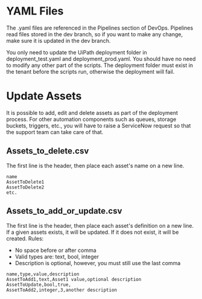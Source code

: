 # YAML Files
The .yaml files are referenced in the Pipelines section of DevOps. Pipelines read files stored in the dev branch, so if you want to make any change, make sure it is updated in the dev branch.

You only need to update the UiPath deployment folder in deployment_test.yaml and deployment_prod.yaml. You should have no need to modify any other part of the scripts. The deployment folder must exist in the tenant before the scripts run, otherwise the deployment will fail.

# Update Assets
It is possible to add, edit and delete assets as part of the deployment process. For other automation components such as queues, storage buckets, triggers, etc., you will have to raise a ServiceNow request so that the support team can take care of that.

## Assets_to_delete.csv
The first line is the header, then place each asset's name on a new line.

```
name
AssetToDelete1
AssetToDelete2
etc.
```

## Assets_to_add_or_update.csv
The first line is the header, then place each asset's definition on a new line. If a given assets exists, it will be updated. If it does not exist, it will be created.
Rules:
 - No space before or after comma
 - Valid types are: text, bool, integer
 - Description is optional, however, you must still use the last comma

```
name,type,value,description
AssetToAdd1,text,Asset1 value,optional description
AssetToUpdate,bool,true,
AssetToAdd2,integer,3,another description
```